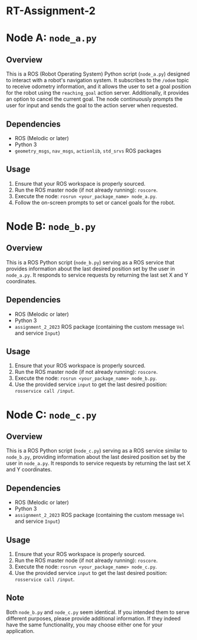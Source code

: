 # RT-Assignment-2
# Node A: `node_a.py`

## Overview
This is a ROS (Robot Operating System) Python script (`node_a.py`) designed to interact with a robot's navigation system. It subscribes to the `/odom` topic to receive odometry information, and it allows the user to set a goal position for the robot using the `reaching_goal` action server. Additionally, it provides an option to cancel the current goal. The node continuously prompts the user for input and sends the goal to the action server when requested.

## Dependencies
- ROS (Melodic or later)
- Python 3
- `geometry_msgs`, `nav_msgs`, `actionlib`, `std_srvs` ROS packages

## Usage
1. Ensure that your ROS workspace is properly sourced.
2. Run the ROS master node (if not already running): `roscore`.
3. Execute the node: `rosrun <your_package_name> node_a.py`.
4. Follow the on-screen prompts to set or cancel goals for the robot.

# Node B: `node_b.py`

## Overview
This is a ROS Python script (`node_b.py`) serving as a ROS service that provides information about the last desired position set by the user in `node_a.py`. It responds to service requests by returning the last set X and Y coordinates.

## Dependencies
- ROS (Melodic or later)
- Python 3
- `assignment_2_2023` ROS package (containing the custom message `Vel` and service `Input`)

## Usage
1. Ensure that your ROS workspace is properly sourced.
2. Run the ROS master node (if not already running): `roscore`.
3. Execute the node: `rosrun <your_package_name> node_b.py`.
4. Use the provided service `input` to get the last desired position: `rosservice call /input`.

# Node C: `node_c.py`

## Overview
This is a ROS Python script (`node_c.py`) serving as a ROS service similar to `node_b.py`, providing information about the last desired position set by the user in `node_a.py`. It responds to service requests by returning the last set X and Y coordinates.

## Dependencies
- ROS (Melodic or later)
- Python 3
- `assignment_2_2023` ROS package (containing the custom message `Vel` and service `Input`)

## Usage
1. Ensure that your ROS workspace is properly sourced.
2. Run the ROS master node (if not already running): `roscore`.
3. Execute the node: `rosrun <your_package_name> node_c.py`.
4. Use the provided service `input` to get the last desired position: `rosservice call /input`.

## Note
Both `node_b.py` and `node_c.py` seem identical. If you intended them to serve different purposes, please provide additional information. If they indeed have the same functionality, you may choose either one for your application.
